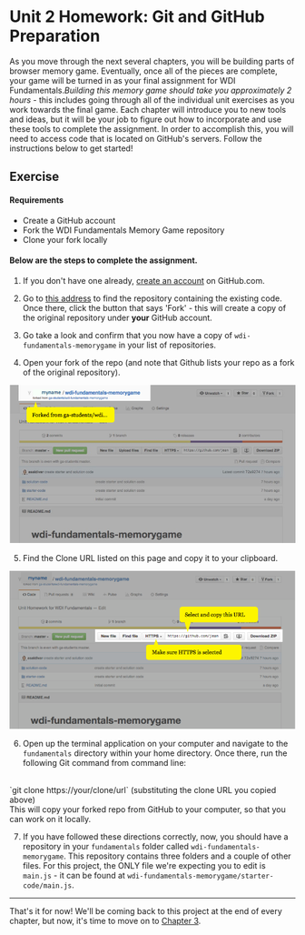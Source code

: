 # Unit 2 Homework: Git and GitHub Preparation

As you move through the next several chapters, you will be building parts of browser memory game. Eventually, once all of the pieces are complete, your game will be turned in as your final assignment for WDI Fundamentals.*Building this memory game should take you approximately 2 hours* - this includes going through all of the individual unit exercises as you work towards the final game. Each chapter will introduce you to new tools and ideas, but it will be your job to figure out how to incorporate and use these tools to complete the assignment. In order to accomplish this, you will need to access code that is located on GitHub's servers. Follow the instructions below to get started!

## Exercise

#### Requirements

- Create a GitHub account
- Fork the WDI Fundamentals Memory Game repository
- Clone your fork locally

#### Below are the steps to complete the assignment.

1. If you don't have one already, [create an account](07_exercise.md) on GitHub.com.

2. Go to [this address](https://github.com/ga-students/wdi-fundamentals-memorygame) to find the repository containing the existing code.
  Once there, click the button that says 'Fork' - this will create a copy of the original repository under **your** GitHub account.

3. Go take a look and confirm that you now have a copy of `wdi-fundamentals-memorygame` in your list of repositories.

4. Open your fork of the repo (and note that Github lists your repo as a fork of the original repository).

  ![Image showing "forked from ga-students/wdi-fundamentals-rps"](../assets/chapter2/clone_ga-students.png)

5. Find the Clone URL listed on this page and copy it to your clipboard.

  ![Image showing "clone HTTP address"](../assets/chapter2/clone_http.png)

6. Open up the terminal application on your computer and navigate to the `fundamentals` directory within your home directory.
  Once there, run the following Git command from command line:
<br>
`git clone https://your/clone/url` (substituting the clone URL you copied above)
<br>
  This will copy your forked repo from GitHub to your computer, so that you can work on it locally.

7. If you have followed these directions correctly, now, you should have a repository in your `fundamentals` folder called `wdi-fundamentals-memorygame`. This repository contains three folders and a couple of other files.  For this project, the ONLY file we're expecting you to edit is `main.js` - it can be found at `wdi-fundamentals-memorygame/starter-code/main.js`.

---

That's it for now! We'll be coming back to this project at the end of every chapter, but now, it's time to move on to [Chapter 3](../03_chapter/intro.md).

